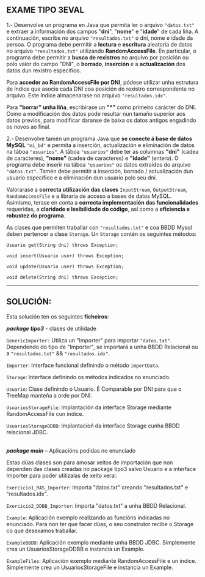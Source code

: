 ## EXAME TIPO 3EVAL
1.- Desenvolve un programa en Java que permita ler o arquivo ``"datos.txt"`` e extraer a información dos campos "**dni**", "**nome**" e "**idade**" de cada liña. A continuación, escribe no arquivo ``"resultados.txt"`` o dni, nome e idade da persoa. O programa debe permitir a **lectura** e **escritura** aleatoria de datos no arquivo ``"resultados.txt"`` utilizando **RandomAccessFile**. En particular, o programa debe permitir a **busca de rexistros** no arquivo por posición ou polo valor do campo "DNI", o **borrado**, **inserción** e a **actualización** dos datos dun rexistro específico.


Para **acceder ao RandomAccessFile por DNI**, pódese utilizar unha estrutura de índice que asocie cada DNI coa posición do rexistro correspondente no arquivo. Este índice almacenarase no arquivo ``"resultados.idx"``.


Para **"borrar" unha liña**, escribirase un **"*"** como primeiro carácter do DNI. Como a modificación dos datos pode resultar nun tamaño superior aos datos previos, para modificar daranse de baixa os datos antigos engadindo os novos ao final.

2.- Desenvolve tamén un programa Java que **se conecte á base de datos MySQL** ``"mi_bd"`` e permita a inserción, actualización e eliminación de datos na táboa ``"usuarios"``. A táboa ``"usuarios"`` debe ter as columnas **"dni"** (cadea de caracteres), **"nome"** (cadea de caracteres) e **"idade"** (entero). O programa debe inserir na táboa ``"usuarios"`` os datos extraídos do arquivo ``"datos.txt"``. Tamén debe permitir a inserción, borrado / actualización dun usuario específico e a eliminación dun usuario polo seu dni.


Valorarase a **correcta utilización das clases** ``InputStream``, ``OutputStream``, ``RandomAccessFile`` e a libraría de acceso a bases de datos MySQL. Asimismo, terase en conta a **correcta implementación das funcionalidades** requeridas, a **claridade e lexibilidade do código**, así como a **eficiencia e robustez do programa**.

As clases que permiten traballar con ``"resultados.txt"`` e coa BBDD Mysql deben pertencer a clase ``Storage``. Un ``Storage`` contén os seguintes métodos:

``Usuario get(String dni) throws Exception;``

``void insert(Usuario user) throws Exception;``

``void update(Usuario user) throws Exception;``

``void delete(String dni) throws Exception;``

---

## SOLUCIÓN:
Esta solución ten os seguintes **ficheiros**:

***package tipo3*** - clases de utilidade

``GenericImporter:`` Utiliza un "Importer" para importar ``"datos.txt"``. Dependendo do tipo de "Importer", se importará a unha BBDD Relacional ou a ``"resultados.txt"`` && ``"resultados.idx"``.

``Importer``: Interface funcional definindo o método ``importData``.

``Storage``: Interface definindo os métodos indicados no enunciado.

``Usuario``: Clase definindo o Usuario. É Comparable por DNI para que o TreeMap manteña a orde por DNI.

``UsuariosStorageFile``: Implantación da interface Storage mediante RandomAccessFile cun índice.

``UsuariosStorageDDBB``: Implantacioń da interface Storage cunha BBDD relacional JDBC.
<br><br>

***package main*** – Aplicacións pedidas no enunciado

Estas dúas clases son para amosar xeitos de importación que non dependen das clases creadas no package tipo3 salvo Usuario e a interface Importer para poder utilizalas
de xeito xeral.

``Exercicio1_RAS_Importer``: Importa "datos.txt" creando "resultados.txt" e "resultados.idx".

``Exercicio2_DDBB_Importer``: Importa "datos.txt" a unha BBDD Relacional.

``Example``: Aplicación exemplo realizando as funcións indicadas no enunciado. Para non ter que facer dúas, o seu construtor recibe o Storage co que desexamos traballar.

``ExampleBBDD``: Aplicación exemplo mediante unha BBDD JDBC. Simplemente crea un UsuariosStorageDDBB e instancia un Example.

``ExampleFiles``: Aplicación exemplo mediante RandomAccessFile e un indice. Simplemente crea un
UsuariosStorageFile e instancia un Example.
